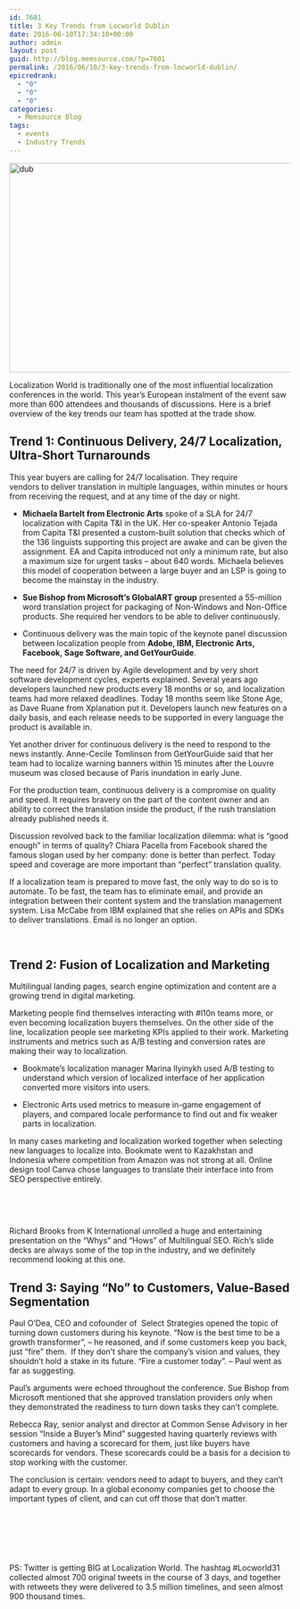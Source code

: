 ```yaml
---
id: 7601
title: 3 Key Trends from Locworld Dublin
date: 2016-06-10T17:34:10+00:00
author: admin
layout: post
guid: http://blog.memsource.com/?p=7601
permalink: /2016/06/10/3-key-trends-from-locworld-dublin/
epicredrank:
  - "0"
  - "0"
  - "0"
categories:
  - Memsource Blog
tags:
  - events
  - Industry Trends
---
```

<img class="size-large wp-image-7637 aligncenter" src="/wp-content/uploads/2016/06/dub-1024x512.png" alt="dub" width="750" height="375" data-id="7637" />
  
Localization World is traditionally one of the most influential localization conferences in the world. This year&#8217;s European instalment of the event saw more than 600 attendees and thousands of discussions. Here is a brief overview of the key trends our team has spotted at the trade show.

<!--more-->

## Trend 1: Continuous Delivery, 24/7 Localization, Ultra-Short Turnarounds

This year buyers are calling for 24/7 localisation. They require vendors to deliver translation in multiple languages, within minutes or hours from receiving the request, and at any time of the day or night.

  * **Michaela Bartelt from Electronic Arts** spoke of a SLA for 24/7 localization with Capita T&I in the UK. Her co-speaker Antonio Tejada from Capita T&I presented a custom-built solution that checks which of the 136 linguists supporting this project are awake and can be given the assignment. EA and Capita introduced not only a minimum rate, but also a maximum size for urgent tasks &#8211; about 640 words. Michaela believes this model of cooperation between a large buyer and an LSP is going to become the mainstay in the industry.

  * **Sue Bishop from Microsoft’s GlobalART group** presented a 55-million word translation project for packaging of Non-Windows and Non-Office products. She required her vendors to be able to deliver continuously.
  * Continuous delivery was the main topic of the keynote panel discussion between localization people from **Adobe, IBM, Electronic Arts, Facebook, Sage Software, and GetYourGuide**.

The need for 24/7 is driven by Agile development and by very short software development cycles, experts explained. Several years ago developers launched new products every 18 months or so, and localization teams had more relaxed deadlines. Today 18 months seem like Stone Age, as Dave Ruane from Xplanation put it. Developers launch new features on a daily basis, and each release needs to be supported in every language the product is available in.

Yet another driver for continuous delivery is the need to respond to the news instantly. Anne-Cecile Tomlinson from GetYourGuide said that her team had to localize warning banners within 15 minutes after the Louvre museum was closed because of Paris inundation in early June.

For the production team, continuous delivery is a compromise on quality and speed. It requires bravery on the part of the content owner and an ability to correct the translation inside the product, if the rush translation already published needs it.

Discussion revolved back to the familiar localization dilemma: what is &#8220;good enough&#8221; in terms of quality? Chiara Pacella from Facebook shared the famous slogan used by her company: done is better than perfect. Today speed and coverage are more important than &#8220;perfect&#8221; translation quality.

If a localization team is prepared to move fast, the only way to do so is to automate. To be fast, the team has to eliminate email, and provide an integration between their content system and the translation management system. Lisa McCabe from IBM explained that she relies on APIs and SDKs to deliver translations. Email is no longer an option.

&nbsp;

## Trend 2: Fusion of Localization and Marketing

Multilingual landing pages, search engine optimization and content are a growing trend in digital marketing.

Marketing people find themselves interacting with #l10n teams more, or even becoming localization buyers themselves. On the other side of the line, localization people see marketing KPIs applied to their work. Marketing instruments and metrics such as A/B testing and conversion rates are making their way to localization.

<div id="Fusion_of_Localization_and_Marketing">
  <ul>
    <li>
      Bookmate&#8217;s localization manager Marina Ilyinykh used A/B testing to understand which version of localized interface of her application converted more visitors into users.
    </li>
  </ul>
  
  <ul>
    <li>
      Electronic Arts used metrics to measure in-game engagement of players, and compared locale performance to find out and fix weaker parts in localization.
    </li>
  </ul>
  
  <p>
    In many cases marketing and localization worked together when selecting new languages to localize into. Bookmate went to Kazakhstan and Indonesia where competition from Amazon was not strong at all. Online design tool Canva chose languages to translate their interface into from SEO perspective entirely.
  </p>
  
  <p>
    &nbsp;
  </p>
  
  <p>
    &nbsp;
  </p>
  
  <p>
    Richard Brooks from K International unrolled a huge and entertaining presentation on the &#8220;Whys&#8221; and &#8220;Hows&#8221; of Multilingual SEO. Rich&#8217;s slide decks are always some of the top in the industry, and we definitely recommend looking at this one.
  </p>
</div>

## **Trend 3: Saying &#8220;No&#8221; to Customers, Value-Based Segmentation**

Paul O&#8217;Dea, CEO and cofounder of  Select Strategies opened the topic of turning down customers during his keynote. &#8220;Now is the best time to be a growth transformer&#8221;, &#8211; he reasoned, and if some customers keep you back, just &#8220;fire&#8221; them.  If they don&#8217;t share the company&#8217;s vision and values, they shouldn&#8217;t hold a stake in its future. &#8220;Fire a customer today&#8221;. &#8211; Paul went as far as suggesting.

Paul&#8217;s arguments were echoed throughout the conference. Sue Bishop from Microsoft mentioned that she approved translation providers only when they demonstrated the readiness to turn down tasks they can&#8217;t complete.

Rebecca Ray, senior analyst and director at Common Sense Advisory in her session &#8220;Inside a Buyer&#8217;s Mind&#8221; suggested having quarterly reviews with customers and having a scorecard for them, just like buyers have scorecards for vendors. These scorecards could be a basis for a decision to stop working with the customer.

The conclusion is certain: vendors need to adapt to buyers, and they can&#8217;t adapt to every group. In a global economy companies get to choose the important types of client, and can cut off those that don&#8217;t matter.

&nbsp;

&nbsp;

&nbsp;

PS: Twitter is getting BIG at Localization World. The hashtag #Locworld31 collected almost 700 original tweets in the course of 3 days, and together with retweets they were delivered to 3.5 million timelines, and seen almost 900 thousand times.
